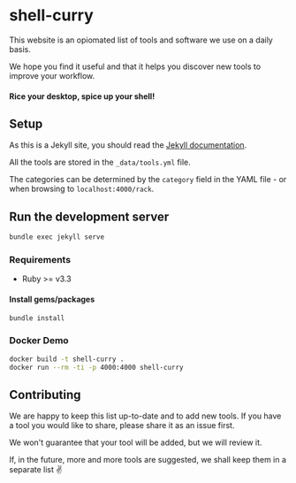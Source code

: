 # shell-curry

This website is an opiomated list of tools and software we use on a daily basis.

We hope you find it useful and that it helps you discover new tools to improve your workflow.

#### Rice your desktop, spice up your shell!

## Setup

As this is a Jekyll site, you should read the [Jekyll documentation](https://jekyllrb.com/docs/).

All the tools are stored in the `_data/tools.yml` file.

The categories can be determined by the `category` field in the YAML file - or when browsing to `localhost:4000/rack`.

## Run the development server

```bash
bundle exec jekyll serve
```

### Requirements

- Ruby >= v3.3

#### Install gems/packages

```bash
bundle install
```

### Docker Demo

```bash
docker build -t shell-curry .
docker run --rm -ti -p 4000:4000 shell-curry
```

## Contributing

We are happy to keep this list up-to-date and to add new tools. If you have a tool you would like to share, please share it as an issue first.

We won't guarantee that your tool will be added, but we will review it.

If, in the future, more and more tools are suggested, we shall keep them in a separate list ✌️

